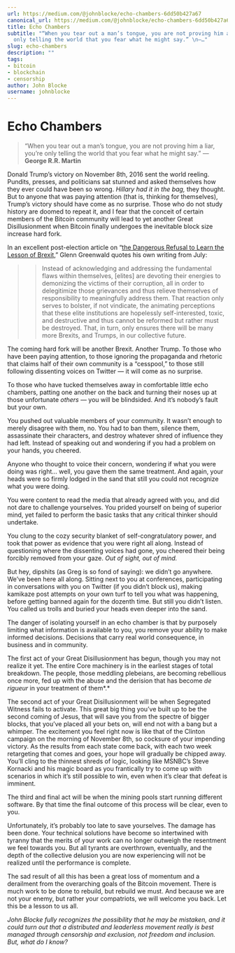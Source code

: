 ```yaml
---
url: https://medium.com/@johnblocke/echo-chambers-6dd50b427a67
canonical_url: https://medium.com/@johnblocke/echo-chambers-6dd50b427a67
title: Echo Chambers
subtitle: "“When you tear out a man’s tongue, you are not proving him a liar, you’re
  only telling the world that you fear what he might say.” \n―…"
slug: echo-chambers
description: ""
tags:
- bitcoin
- blockchain
- censorship
author: John Blocke
username: johnblocke
---
```


# **Echo Chambers**

> “When you tear out a man’s tongue, you are not proving him a liar, you’re only telling the world that you fear what he might say.” 
― **George R.R. Martin**

Donald Trump’s victory on November 8th, 2016 sent the world reeling. Pundits, presses, and politicians sat stunned and asked themselves how they ever could have been so wrong. *Hillary had it in the bag,* they thought. But to anyone that was paying attention (that is, thinking for themselves), Trump’s victory should have come as no surprise. Those who do not study history are doomed to repeat it, and I fear that the conceit of certain members of the Bitcoin community will lead to yet another Great Disillusionment when Bitcoin finally undergoes the inevitable block size increase hard fork.

In an excellent post-election article on “[the Dangerous Refusal to Learn the Lesson of Brexit](https://theintercept.com/2016/11/09/democrats-trump-and-the-ongoing-dangerous-refusal-to-learn-the-lesson-of-brexit/),” Glenn Greenwald quotes his own writing from July:

>> Instead of acknowledging and addressing the fundamental flaws within themselves, [elites] are devoting their energies to demonizing the victims of their corruption, all in order to delegitimize those grievances and thus relieve themselves of responsibility to meaningfully address them. That reaction only serves to bolster, if not vindicate, the animating perceptions that these elite institutions are hopelessly self-interested, toxic, and destructive and thus cannot be reformed but rather must be destroyed. That, in turn, only ensures there will be many more Brexits, and Trumps, in our collective future.

The coming hard fork will be another Brexit. Another Trump. To those who have been paying attention, to those ignoring the propaganda and rhetoric that claims half of their own community is a “cesspool,” to those still following dissenting voices on Twitter — it will come as no surprise.

To those who have tucked themselves away in comfortable little echo chambers, patting one another on the back and turning their noses up at those unfortunate *others* — you will be blindsided. And it’s nobody’s fault but your own.

You pushed out valuable members of your community. It wasn’t enough to merely disagree with them, no. You had to ban them, silence them, assassinate their characters, and destroy whatever shred of influence they had left. Instead of speaking out and wondering if you had a problem on your hands, you cheered.

Anyone who thought to voice their concern, wondering if what you were doing was right… well, you gave them the same treatment. And again, your heads were so firmly lodged in the sand that still you could not recognize what you were doing.

You were content to read the media that already agreed with you, and did not dare to challenge yourselves. You prided yourself on being of superior mind, yet failed to perform the basic tasks that any critical thinker should undertake.

You clung to the cozy security blanket of self-congratulatory power, and took that power as evidence that you were right all along. Instead of questioning where the dissenting voices had gone, you cheered their being forcibly removed from your gaze. *Out of sight, out of mind.*

But hey, dipshits (as Greg is so fond of saying): we didn’t go anywhere. We’ve been here all along. Sitting next to you at conferences, participating in conversations with you on Twitter (if you didn’t block us), making kamikaze post attempts on your own turf to tell you what was happening, before getting banned again for the dozenth time. But still you didn’t listen. You called us trolls and buried your heads even deeper into the sand.

The danger of isolating yourself in an echo chamber is that by purposely limiting what information is available to you, you remove your ability to make informed decisions. Decisions that carry real world consequence, in business and in community.

The first act of your Great Disillusionment has begun, though you may not realize it yet. The entire Core machinery is in the earliest stages of total breakdown. The people, those meddling plebeians, are becoming rebellious once more, fed up with the abuse and the derision that has become *de rigueur* in your treatment of them*.*

The second act of your Great Disillusionment will be when Segregated Witness fails to activate. This great big thing you’ve built up to be the second coming of Jesus, that will save you from the spectre of bigger blocks, that you’ve placed all your bets on, will end not with a bang but a whimper. The excitement you feel right now is like that of the Clinton campaign on the morning of November 8th, so cocksure of your impending victory. As the results from each state come back, with each two week retargeting that comes and goes, your hope will gradually be chipped away. You’ll cling to the thinnest shreds of logic, looking like MSNBC’s Steve Kornacki and his magic board as you frantically try to come up with scenarios in which it’s still possible to win, even when it’s clear that defeat is imminent.

The third and final act will be when the mining pools start running different software. By that time the final outcome of this process will be clear, even to you.

Unfortunately, it’s probably too late to save yourselves. The damage has been done. Your technical solutions have become so intertwined with tyranny that the merits of your work can no longer outweigh the resentment we feel towards you. But all tyrants are overthrown, eventually, and the depth of the collective delusion you are now experiencing will not be realized until the performance is complete.

The sad result of all this has been a great loss of momentum and a derailment from the overarching goals of the Bitcoin movement. There is much work to be done to rebuild, but rebuild we must. And because we are not your enemy, but rather your compatriots, we will welcome you back. Let this be a lesson to us all.

*John Blocke fully recognizes the possibility that he may be mistaken, and it could turn out that a distributed and leaderless movement really is best managed through censorship and exclusion, not freedom and inclusion. But, what do I know?*


